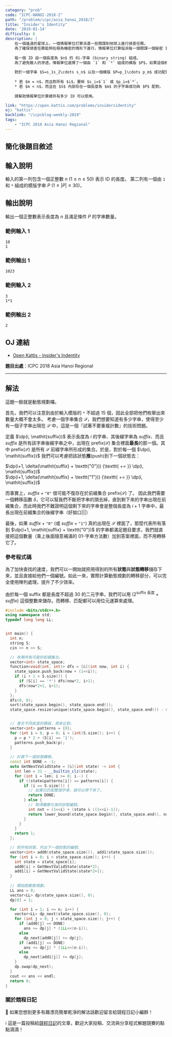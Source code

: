 ```yaml
---
category: "prob"
code: "ICPC-HANOI-2018-I"
path: "/problem/icpc/asia_hanoi_2018/I"
title: "Insider's Identity"
date: '2019-01-14'
difficulty: 6
description: |
    在一個遙遠的星球上，一個情報單位打算派遣一些間諜到地球上進行偵查任務。
    為了確保偵查任務能夠在極為機密的情形下進行，情報單位打算指派每一個間諜一個秘密 ID。
    
    每一個 ID 由一個長度為 $n$ 的 01-字串 (binary string) 組成。
    為了避免敵人的滲透，情報單位選擇了一個由 `1` 和 `*` 組成的模版 $P$，如果這個模版能夠成功與 ID 進行配對，那麼就可以判斷這個 ID 為真。
    
    對於一個字串 $S=s_1s_2\cdots s_n$ 以及一個模版 $P=p_1\cdots p_m$ 成功配對的定義如下：
    
    * 若 $m = n$，而且對所有 $i$，要嘛 $s_i=$`1` 或 $p_i=$`*`。
    * 若 $m < n$，而且在 $S$ 內部存在一個長度為 $m$ 的子字串成功與 $P$ 配對。
    
    請幫助情報單位計算總共有多少 ID 可以使用。

link: "https://open.kattis.com/problems/insidersidentity"
oj: "kattis"
backlink: "/icpcblog-weekly-2019"
tags:
    - "ICPC 2018 Asia Hanoi Regional"
---
```


## 簡化後題目敘述

<showvariable varname="description"></showvariable>

## 輸入說明

輸入的第一列包含一個正整數 $n$ $(1\le n\le 50)$ 表示 ID 的長度。
第二列有一個由 `1` 和 `*` 組成的模版字串 $P$ $(1\le |P|\le 30)$，

## 輸出說明

輸出一個正整數表示長度為 $n$ 且滿足條件 $P$ 的字串數量。

### 範例輸入 1

```
10 
1
```

### 範例輸出 1

```
1023
```

### 範例輸入 2

```
3
1*1
```

### 範例輸出 2

```
2
```

## OJ 連結

* [Open Kattis - Insider's Indentity](https://open.kattis.com/problems/insidersidentity)

**題目出處**：ICPC 2018 Asia Hanoi Regional

---

## 解法

這題一臉就是動態規劃囉。

首先，我們可以注意到由於輸入模版的 `*` 不超過 15 個，因此全部把他們枚舉出來數量大概不會太多。
考慮一個字串集合 $\mathcal{S}$，我們想要知道有多少字串，使得至少有一個子字串出現在 $\mathcal{S}$ 中，這是一個『試著不要重複計數』的技術問題。

定義 $\dp(i, \mathit{suffix})$ 表示長度為 $i$ 的字串、其後綴字串為 $\mathit{suffix}$、而且 $\mathit{suffix}$ 是所有該字串後綴字串之中，出現在 $\mathrm{prefix}(\mathcal{S})$ 集合裡面**最長**的那一個。其中 $\mathrm{prefix}(\mathcal{S})$ 是所有 $\mathcal{S}$ 前綴字串所形成的集合。於是，對於每一個 $\dp(i, \mathit{suffix})$ 我們可以考慮把該狀態**推**(push)到下一個狀態去<footnote goto="1" show="備註1"></footnote>：

$\dp(i+1, \delta(\mathit{suffix} + \texttt{"0"})) {\texttt{ += }} \dp(i, \mathit{suffix})$  
$\dp(i+1, \delta(\mathit{suffix} + \texttt{"1"})) {\texttt{ += }} \dp(i, \mathit{suffix})$

而事實上，$\mathit{suffix} + \texttt{"0"}$ 很可能不復存在於前綴集合 $\mathrm{prefix}(\mathcal{S})$ 了。
因此我們需要一個轉移函數 $\delta$，它可以幫我們不斷把字串的頭去掉，直到剩下來的字串出現在前綴集合，而此時我們不難證明這個剩下來的字串會是整個長度為 $i+1$ 字串中，最長出現在前綴集合的後綴字串（好拗口|||）

最後，如果 $\mathit{suffix} + \texttt{"0"}$ (或 $\mathit{suffix} + \texttt{"1"}$) 真的出現在 $\mathcal{S}$ 裡面了，那麼代表所有落到 $\dp(i+1, \mathit{suffix} + \texttt{"0"})$ 的字串都滿足題目要求，我們就直接把這個數量（乘上後面隨意補滿的 01-字串方法數）加到答案裡面，而不用轉移它了。

### 參考程式碼

為了加快查找的速度，我們可以一開始就把用得到的所有**狀態**與**狀態轉移**儲存下來，並且直接給他們一個編號。如此一來，實際計算動態規劃的轉移部分，可以完全使用陣列處理，提升了不少效率。

由於每一個 suffix 都是長度不超過 30 的二元字串，我們可以用 $\left(2^{\text{suffix 長度}} + \mathit{suffix}\right)$ 這個整數來儲存。而轉移、匹配都可以用位元運算來處理。

```cpp
#include <bits/stdc++.h>
using namespace std;
typedef long long LL;


int main() {
  int n;
  string S;
  cin >> n >> S;

  // 枚舉所有可能的前綴集合。
  vector<int> state_space;
  function<void(int, int)> dfs = [&](int now, int i) {
    state_space.push_back(now + (1<<i));
    if (i + 1 < S.size()) {
      if (S[i] == '*') dfs(now*2, i+1);
      dfs(now*2+1, i+1);
    }
  };
  dfs(0, 0);
  sort(state_space.begin(), state_space.end());
  state_space.resize(unique(state_space.begin(), state_space.end()) - state_space.begin());


  // 產生不同長度的模版，用來比對。
  vector<int> patterns = {0};
  for (int i = 0, p = 0; i < (int)S.size(); i++) {
    p = p * 2 + (S[i] == '1');
    patterns.push_back(p);
  }
  
  // 計算下一個狀態轉移。
  const int DONE = -1;
  auto GetNextValidState = [&](int state) -> int {
    int len = 31 - __builtin_clz(state);
    for (int i = len; i >= 0; i--) {
      if ((state&patterns[i]) == patterns[i]) {
        if (i == S.size()) {
          // 如果已匹配整個字串，就可以停下來了。
          return DONE;
        } else {
          // 取得離散化後的狀態編號。
          int nxt = (1<<i) + (state & ((1<<i)-1));
          return lower_bound(state_space.begin(), state_space.end(), nxt) - state_space.begin();
        }
      }
    }
    return 1;
  };

  // 對所有狀態，列出下一個狀態的編號。
  vector<int> add0(state_space.size()), add1(state_space.size());
  for (int i = 0; i < state_space.size(); i++) {
    int state = state_space[i];
    add0[i] = GetNextValidState(state*2);
    add1[i] = GetNextValidState(state*2+1);
  }
  
  // 開始跑動態規劃。
  LL ans = 0;
  vector<LL> dp(state_space.size(), 0);
  dp[0] = 1;

  for (int i = 1; i <= n; i++) {
    vector<LL> dp_next(state_space.size(), 0);
    for (int j = 0; j < state_space.size(); j++) {
      if (add0[j] == DONE)
        ans += dp[j] * (1LL<<(n-i));
      else
        dp_next[add0[j]] += dp[j];
      if (add1[j] == DONE)
        ans += dp[j] * (1LL<<(n-i));
      else
        dp_next[add1[j]] += dp[j];
    }
    dp.swap(dp_next);
  }
  cout << ans << endl;
  return 0;
}
```

### 關於競程日記

🍅 如果您想到更多有趣漂亮簡單乾淨的解法話歡迎留言給競程日記小編群！

ℹ️ 這是一篇投稿給[競程日記](https://www.facebook.com/競程日記-1514973425463954/)的文章，歡迎大家投稿、交流與分享程式解題競賽的點點滴滴！